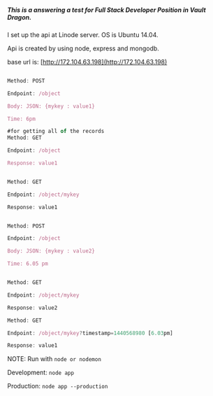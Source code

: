 ##### This is a answering a test for Full Stack Developer Position in Vault Dragon.

I set up the api at Linode server. OS is Ubuntu 14.04. 

Api is created by using node, express and mongodb. 

base url is: [http://172.104.63.198](http://172.104.63.198)

```javascript

Method: POST

Endpoint: /object

Body: JSON: {mykey : value1}

Time: 6pm
```
```javascript
#for getting all of the records
Method: GET

Endpoint: /object

Response: value1
```
```javascript

Method: GET

Endpoint: /object/mykey

Response: value1
```
```javascript

Method: POST

Endpoint: /object

Body: JSON: {mykey : value2}

Time: 6.05 pm
```
```javascript

Method: GET

Endpoint: /object/mykey

Response: value2
```
```javascript
Method: GET

Endpoint: /object/mykey?timestamp=1440568980 [6.03pm]

Response: value1
```

NOTE: Run with ```node or nodemon```

Development: ```node app```

Production: ```node app --production```